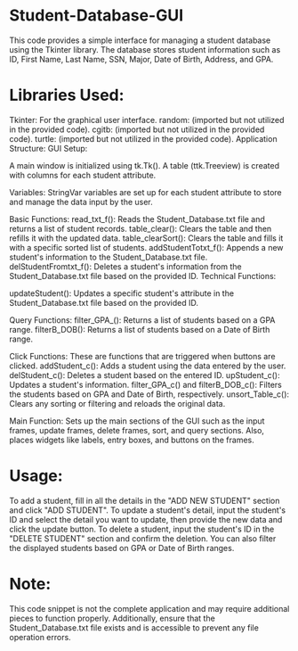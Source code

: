 # Student-Database-GUI
This code provides a simple interface for managing a student database using the Tkinter library. The database stores student information such as ID, First Name, Last Name, SSN, Major, Date of Birth, Address, and GPA.

# Libraries Used:
Tkinter: For the graphical user interface.
random: (imported but not utilized in the provided code).
cgitb: (imported but not utilized in the provided code).
turtle: (imported but not utilized in the provided code).
Application Structure:
GUI Setup:

A main window is initialized using tk.Tk().
A table (ttk.Treeview) is created with columns for each student attribute.

Variables:
StringVar variables are set up for each student attribute to store and manage the data input by the user.

Basic Functions:
read_txt_f(): Reads the Student_Database.txt file and returns a list of student records.
table_clear(): Clears the table and then refills it with the updated data.
table_clearSort(): Clears the table and fills it with a specific sorted list of students.
addStudentTotxt_f(): Appends a new student's information to the Student_Database.txt file.
delStudentFromtxt_f(): Deletes a student's information from the Student_Database.txt file based on the provided ID.
Technical Functions:

updateStudent(): Updates a specific student's attribute in the Student_Database.txt file based on the provided ID.

Query Functions:
filter_GPA_(): Returns a list of students based on a GPA range.
filterB_DOB(): Returns a list of students based on a Date of Birth range.

Click Functions:
These are functions that are triggered when buttons are clicked.
addStudent_c(): Adds a student using the data entered by the user.
delStudent_c(): Deletes a student based on the entered ID.
upStudent_c(): Updates a student's information.
filter_GPA_c() and filterB_DOB_c(): Filters the students based on GPA and Date of Birth, respectively.
unsort_Table_c(): Clears any sorting or filtering and reloads the original data.

Main Function:
Sets up the main sections of the GUI such as the input frames, update frames, delete frames, sort, and query sections.
Also, places widgets like labels, entry boxes, and buttons on the frames.

# Usage:
To add a student, fill in all the details in the "ADD NEW STUDENT" section and click "ADD STUDENT".
To update a student's detail, input the student's ID and select the detail you want to update, then provide the new data and click the update button.
To delete a student, input the student's ID in the "DELETE STUDENT" section and confirm the deletion.
You can also filter the displayed students based on GPA or Date of Birth ranges.

# Note:
This code snippet is not the complete application and may require additional pieces to function properly. Additionally, ensure that the Student_Database.txt file exists and is accessible to prevent any file operation errors.
